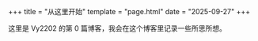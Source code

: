 +++
title = "从这里开始"
template = "page.html"
date = "2025-09-27"
+++

这里是 Vy2202 的第 0 篇博客，我会在这个博客里记录一些所思所想。
